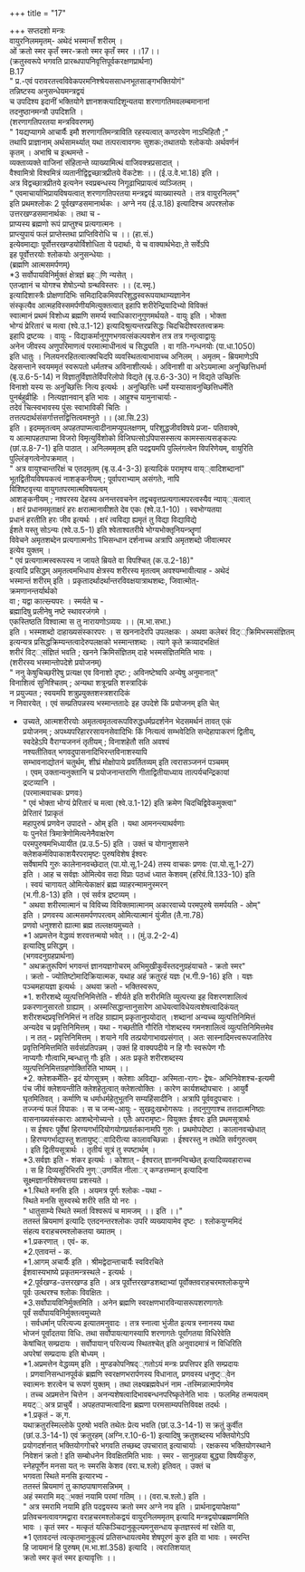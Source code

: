+++
title = "17"

+++
सप्तदशो मन्त्रः  
वायुरनिलममृतम्- अथेदं भस्मान्तँ शरीरम् ।  
ओं क्रतो स्मर कृतँ स्मर-क्रतो स्मर कृतँ स्मर ।।17।।  
(क्रतुस्वरूपे भगवति प्रारब्धपापनिवृत्तिपूर्वकरक्षणप्रार्थना)  
B.17  
" प्र.-एवं परावरतत्त्वविवेकपरमनिश्श्रेयससाधनभूतसाङ्गभक्तियोगं"  
तन्निष्टस्य अनुसन्धेयमन्त्रद्वयं  
च उपदिश्य इदानीं भक्तियोगे ज्ञानशक्त्यादिशून्यतया शरणागतिमवलम्बमानानां  
तदनुष्ठानमन्त्रौ उपदिशति ।  
(शरणागतिपरतया मन्त्रविवरणम्)  
" 1यद्यप्यागमे आचार्यैः इमौ शरणागतिमन्त्राविति रहस्यत्वात् कण्ठरवेण नाऽभिहितौ ;"  
तथापि प्राज्ञानाम् अर्थसामर्थ्यात् यथा तत्परत्वावगमः सुशकः;तथातयोः श्लोकयोः अर्थवर्णनं  
कृतम् । अभाषि च इत्थमन्ते -  
व्यक्ताव्यक्ते वाजिनां संहितान्ते व्याख्यामित्थं वाजिवक्त्रप्रसादात् ।  
वैश्वामित्रो विश्वमित्रं व्यतानीद्विद्वच्छात्रप्रीतये वेंकटेशः ।। (ई.उ.वे.भा.18) इति ।  
अत्र विद्वच्छात्रप्रीतये इत्यनेन स्वप्रबन्धस्य निगूढाभिप्रायत्वं व्यञ्जितम् ।  
" एवमाचार्याभिप्रायविषयत्वात् शरणागतिपरतया मन्त्रद्वयं व्याख्यास्यते । तत्र वायुरनिलम्"  
इति प्रथमश्लोकः 2 पूर्वखण्डसमानार्थकः । अग्ने नय (ई.उ.18) इत्यादिश्च अपरश्लोक  
उत्तरखण्डसमानार्थकः । तथा च -  
प्राप्यस्य ब्रह्मणो रूपं प्राप्तुश्च प्रत्यगात्मनः ।  
प्राप्त्युपायं फलं प्राप्तेस्तथा प्राप्तिविरोधि च ।। (हा.सं.)  
इत्येवमाद्याः पूर्वोत्तरखण्डयोर्विशोधिता ये पदार्थाः, ये च वाक्यार्थभेदाः,ते सर्वेऽपि  
इह पूर्वोत्तरयोः श्लोकयोः अनुसन्धेयाः ।  
(ब्रह्मणि आत्मसमर्पणम्)  
*3 सर्वोपायविनिर्मुक्तं क्षेत्रज्ञं ब्रह््णि न्यसेत् ।  
एतज्ज्ञानं च योगश्च शेषोऽन्यो ग्रन्थविस्तरः ।। (द.स्मृ.)  
इत्यादिशास्त्रैः प्रोक्षणादिभिः समिदादिकमिवपरिशुद्धस्वरूपयाथाम्यज्ञानेन  
संस्कृत्यैव आत्महविस्समर्पणीयमित्युक्तत्वात् इहापि शरीरेन्द्रियादिभ्यो विविक्तं  
स्वात्मानं प्रथमं विशोध्य ब्रह्मणि समर्प्य स्वाधिकारानुगुणमर्थयते - वायुः इति । भोक्ता  
भोग्यं प्रेरितारं च मत्वा (श्वे.उ.1-12) इत्यादिश्रुत्यन्तरप्रसिद्धः चिदचिदीश्वरतत्त्वक्रमः  
इहापि द्रष्टव्यः । वायुः - विद्याकर्मानुगुणभगवत्संकल्पवशेन तत्र तत्र गन्तृत्वाद्वायुः  
अनेन जीवस्य अणुपरिमाणत्वं परमात्माधीनत्वं च सिद्ध्यति । वा गति-गन्धनयोः (पा.धा.1050)  
इति धातुः । निलयनरहितत्वात्क्वचिदपि व्यवस्थितत्वाभावाच्च अनिलम् । अमृतम् - म्रियमाणेऽपि  
देहसन्ताने स्वयममृतं स्वरूपतो धर्मतश्च अविनाशीत्यर्थः। अविनाशी वा अरेऽयमात्मा अनुच्छित्तिधर्मा  
(बृ.उ.6-5-14) न विज्ञातुर्विज्ञातेर्विपरिलोपो विद्यते (बृ.उ.6-3-30) न विद्यते उच्छित्तिः  
विनाशो यस्य सः अनुच्छित्तिः नित्य इत्यर्थः । अनुच्छित्तिः धर्मो यस्यासावनुच्छित्तिधर्मेति  
पुनर्बहुव्रीहिः । नित्यज्ञानवान् इति भावः । आहुश्च यामुनाचार्याः -  
तदेवं चित्स्वभावस्य पुंसः स्वाभाविकी चितिः ।  
तत्तत्पदार्थसंसर्गात्तत्तद्वित्तित्वमश्नुते ।। (आ.सि.23)  
इति । इदममृतत्वम् अपहतपाप्मत्वादीनामप्युपलक्षणम्, परिशुद्धजीवविषये प्रजा- पतिवाक्ये,  
य आत्मापहतपाप्मा विजरो विमृत्युर्विशोको विजिघत्सोऽपिपासस्सत्य कामस्सत्यसङ्कल्पः  
(छां.उ.8-7-1) इति पाठात् । अनिलममृतम् इति पदद्वयमपि पुल्लिंगत्वेन विपरिणेयम्, वायुरिति  
पुल्लिंङ्गत्वेनोपक्रमात् ।  
" अत्र वायुश्चान्तरिक्षं च एतदमृतम् (बृ.उ.4-3-3) इत्यादिकं परामृश्य वाय््वादिशब्दानां"  
भूतद्वितीयविषयकत्वं नाशङ्कनीयम् ; पूर्वापराभ्याम् असंगतेः, नापि  
विशिष्टवृत्त्या वायुगतपरमात्मविषयत्वम्  
आशङ्कनीयम् ; नश्वरस्य देहस्य अनन्तरवचनेन तद्वचवृत्तप्रत्यगात्मपरत्वस्यैव न्याय््यत्वात्  
। क्षरं प्रधानममृताक्षरं हरः क्षरात्मानावीशते देव एकः (श्वे.उ.1-10) । स्वभोग्यतया  
प्रधानं हरतीति हरः जीव इत्यर्थः । क्षरं त्वविद्या ह्यमृतं तु विद्या विद्याविद्ये  
ईशते यस्तु सोऽन्यः (श्वे.उ.5-1) इति श्वेताश्वतरीये भोग्यभोक्तृनियन्त्र्तॄणां  
विवेचने अमृतशब्देन प्रत्यगात्मनोऽ 1भिसन्धान दर्शनाच्च अत्रापि अमृतशब्दो जीवात्मपर  
इत्येव युक्तम् ।  
" एवं प्रत्यगात्मस्वरूपस्य न जायते म्रियते वा विपश्चित् (क.उ.2-18)"  
इत्यादि प्रसिद्धम् अमृतत्वमभिधाय क्षेत्रस्य शरीरस्य मृतत्वम् अवश्यम्भावीत्याह - अथेदं  
भस्मान्तं शरीरम् इति । प्रकृतादर्थादर्थान्तरविवक्षयात्राथशब्दः, जिवात्मोत्-  
क्रमणानन्तर्यार्थको  
वा ; यद्वा कात्स्न्र्यपरः । स्मर्यते च -  
ब्रह्मादिषु प्रलीनेषु नष्टे स्थावरजंगमे ।  
एकस्तिष्ठति विश्वात्मा स तु नारायणोऽव्ययः ।। (म.भा.सभा.)  
इति । भस्मशब्दो दाहाख्यसंस्कारपरः । स खननादेरपि उपलक्षकः । अथवा कलेबरं विट््क्रिमिभस्मसंज्ञितम्  
इत्यन्यत्र प्रसिद्धक्रिम्यन्तत्वादेरुपलक्षको भस्मान्तशब्दः । त्यागे कृते क्रव्यादभक्षितं  
शरीरं विट््संज्ञितं भवति ; खनने क्रिमिसंज्ञितम् दाहे भस्मसंज्ञितमिति भावः ।  
(शरीरस्य भस्मान्तोपदेशे प्रयोजनम्)  
" ननु केषुचिच्छरीरेषु प्रत्यक्ष एव विनाशो दृष्टः ; अविनष्टेष्वपि अन्येषु अनुमानात्"  
विनाशित्वं सुनिश्चितम् ; अन्यथा शत्रून्प्रति शस्त्रादिकं  
न प्रयुज्यत ; स्वयमपि शत्रुप्रयुक्तशस्त्रशरादिकं  
न निवारयेत् । एवं सम्प्रतिपन्नस्य भस्मान्ततादेः इह उपदेशे किं प्रयोजनम् इति चेत्  
- उच्यते, आत्मशरीरयोः अमृतत्वमृतत्वरूपविरुद्धधर्मप्रदर्शनेन भेदसमर्थनं तावत् एकं  
प्रयोजनम् ; अपथ्यपरिहाररसायनसेवादिभिः किं नित्यत्वं सम्भवेदिति सन्देहापाकरणं द्वितीय्,  
स्वदेहेऽपि वैराग्यजननं तृतीयम् ; विनाशहेतौ सति अवश्यं  
नश्यतीतिवत् भगवदुपासनादिभिरन्तविनाशस्यापि  
सम्भावनाद्योतनं चतुर्थम्, शीघ्रं मोक्षोपाये प्रवर्तितव्यम् इति त्वरासञ्जननं पञ्चमम्  
। एवम् उक्तान्यनुक्तानि च प्रयोजनान्तराणि गीताद्वितीयाध्याय तात्पर्यचन्द्रिकायां  
द्रव्टव्यानि ।  
(परमात्मवाचकः प्रणवः)  
" एवं भोक्ता भोग्यं प्रेरितारं च मत्वा (श्वे.उ.1-12) इति क्रमेण चिदचिद्विवेकमुक्त्वा"  
प्रेरितारं 1प्राकृतं  
महापुरुषं प्रणवेन उपादत्ते - ओम् इति । यथा आमनन्त्याथर्वणाः  
यः पुनरेतं त्रिमात्रेणोमित्यनेनैवाक्षरेण  
परमपुरुषमभिध्यायीत (प्र.उ.5-5) इति । उक्तं च योगानुशासने  
क्लेशकर्मविपाकाशयैरपरामृष्टः पुरुषविशेष ईश्वरः  
सर्वेषामपि गुरुः कालेनानवच्छेदात् (पा.यो.सू.1-24) तस्य वाचकः प्रणवः (पा.यो.सू.1-27)  
इति । आह च सर्वज्ञः ओमित्येव सदा विप्राः पठध्वं ध्यात केशवम् (हरिवं.वि.133-10) इति  
। स्वयं चागायत् ओमित्येकाक्षरं ब्रह्म व्याहरन्मामनुस्मरन्  
(भ.गी.8-13) इति । एवं सर्वत्र द्रष्टव्यम् ।  
" अथवा शरीरमात्मानं च विविच्य विविक्तमात्मानम् अकारवाच्ये परमपुरुषे समर्पयति - ओम्"  
इति । प्रणवस्य आत्मसमर्पणपरत्वम् ओमित्यात्मानं युंजीत (तै.ना.78)  
प्रणवो धनुश्शरो ह्यात्मा ब्रह्म तल्लक्षयमुच्यते ।  
*1 अप्रमत्तेन वेद्धव्यं शरवत्तन्मयो भवेत् ।। (मुं.उ.2-2-4)  
इत्यादिषु प्रसिद्धम् ।  
(भगवदनुग्रहप्रार्थना)  
" अथक्रतुरूपिणं भगवन्तं ज्ञानयज्ञगोचरम् अभिमुखीकुर्वंस्तदनुग्रहंयाचते - क्रतो स्मर"  
। क्रतो - ज्योतिष्टोमादिक्रियात्मक, यथाह अहं क्रतुरहं यज्ञः (भ.गी.9-16) इति । यज्ञः  
पञ्चमहायज्ञा इत्यर्थः । अथवा क्रतो - भक्तिस्वरूप,  
*1. शरीरशब्दे व्युत्पत्तिनिमित्तेति - शीर्यते इति शरीरमिति व्युत्पत्त्या इह विशरणशालित्वं  
प्रकरणानुसारतो ग्राह्याम् । अस्मत्सिद्धान्तानुसारेण आधेयत्वाविधेयत्वशेषत्वादिकंयत्  
शरीरशब्दप्रवृत्तिनिमित्तं न तदिह ग्राह्याम् प्रकृतानुपयोदात् ।शब्दानां अन्यच्च व्युत्पत्तिनिमित्तं  
अन्यदेव च प्रवृत्तिनिमित्तम् । यथा - गच्छतीति गौरिति गोशब्दस्य गमनशालित्वं व्युत्पत्तिनिमित्तमेव  
। न तत् - प्रवृत्तिनिमित्तम् । शयाने गवि तत्प्रयोगाभावप्रसंगात् । अतः सास्नादिमत्त्वरूपजातिरेव  
प्रवृत्तिनिमित्तमिति सर्वसंप्रतिपन्नम् । उक्तं हि वाक्यपदीये न हि गौः स्वरूपेण गौः  
नाप्यगौः गौत्वाभि,म्बन्धात्तु गौः इति । अतः प्रकृते शरीरशब्दस्य  
व्युत्पत्तिनिमित्तग्रहणोक्तिरिति भाष्यम् ।।  
*2. क्लेशकर्मेति- इदं योगसूत्रम् । क्लेशाः अविद्या- अस्मिता-रागः- द्वेषः- अभिनिवेशश्च-इत्यमी  
पंच जीवं क्लेशयन्तीति क्लेशहेतुत्वात् क्लेशत्वोक्तिः । कारेण कार्यशब्दोपचारः । आयुर्वै  
घृतमितिवत् । कर्माणि च धर्माधर्महेतुभूतनि सम्यहिंसादीनि । अत्रापि पूर्ववदुपचारः ।  
तज्जन्यं फलं विपाकः । स च जन्म-आयुः - सुखदुःखभोगरूपः । तदनुगुणाश्च तत्तदात्मनिष्ठाः  
वासनाख्यसंस्काराः आशब्देनोच्यन्ते । एतैः अपरामृष्टः- वियुक्तः ईश्वरः इति प्रथमसूत्रार्थः  
। स ईश्वरः पूर्वेषां हिरण्यगर्भादियोगयोगप्रवर्तकानामपि गुरुः । प्रथमोपदेष्टा । कालानवच्छेधात्  
। हिरण्यगर्भाद्यास्तु शतायुष्ट््वादिरीत्या कालावच्छिन्नाः । ईश्वरस्तु न तथेति सर्वगुरुत्वम्  
। इति द्वितीयसूत्रार्थः । तृतीयं सूत्रं तु स्पष्टार्थम् ।  
*3.सर्वज्ञः इति - शंकर इत्यर्थः । कोशात् - ईश्वरात् ज्ञानमन्विच्छेत् इत्यादिव्यवहाराच्च  
। स हि दिव्यसूरिभिरपि नुण््उणर्विल नीलार्् कण्डत्तम्मान् इत्यादिना  
सूक्ष्मज्ञानविशेषवत्तया प्रशस्यते ।  
*1.स्थिते मनसि इति । अयमत्र पूर्णः श्लोकः -यथा -  
स्थिते मनसि सुस्वस्थे शरीरे सति यो नरः ।  
" धातुसाम्ये स्थिते स्मर्ता विश्वरूपं च मामजम् ।। इति ।।"  
ततस्तं म्रियमाणं इत्यादिः एतदनन्तरश्लोकः उपरि व्यख्यायामेव दृष्टः । श्लोकयुग्ममिदं  
संहत्य वराहचरमश्लोकतया ख्यातम् ।  
*1.प्रकरणात् । एवं- क.  
*2.एतावन्तं - क.  
*1.आगम् अचार्यैः इति । श्रीमद्वेदान्ताचार्यैः स्वविरचिते  
ईशवास्यभाष्ये प्रकृतमन्त्रस्थले - इत्यर्थः ।  
*2.पूर्वखण्ड-उत्तरखण्ड इति । अत्र पूर्वोत्तरखण्डशब्दाभ्यां पूर्वोक्तवराहचरमश्लोकयुग्मे  
पूर्वः उत्थरश्च श्लोकः विवक्षितः ।  
*3.सर्वोपायविनिर्मुक्तमिति । अनेन ब्रह्मणि स्वरक्षणभारविन्यासरूपशरणागतेः  
पूर्वं सर्वोपायविनिर्मुक्तत्वमुच्यते  
। सर्वधर्मान् परित्यज्य इत्यातमनुवादः । तत्र स्नात्वा भुंजीत इत्यत्र स्नानस्य यथा  
भोजनं पूर्वांदतया विधिः. तथा सर्वोपायत्यागस्यापि शरणागतेः पूर्वांगतया विधिरेवेति  
केषांचित् सम्प्रदायः । सर्वोपायान् परित्यज्य स्थितश्चेत् इति अनुवादमात्रं न विधिरिति  
अपरेषां सम्प्रदायः इति बोध्यम् ।  
*1.अप्रमत्तेन वेद्धव्यम् इति । मुण्डकोपनिषद््गतोऽयं मन्त्रः प्रपत्तिपर इति सम्प्रदायः  
। प्रणवानिसन्धानपूर्वकं ब्रह्मणि स्वरक्षणभरार्पणस्य विधानात्, प्रणवस्य धनुष्ट््वेन  
स्वात्मनः शरत्वेन च रूपणं युक्तम् । तथा लक्ष्यब्रह्मवेधनं नाम -तस्मिन्नात्मार्पणमेव  
। तच्च अप्रमत्तेन चित्तेन । अनन्यशेषत्वादिभावबन्धनपरिष्कृतेनेति भावः । फलमिह तन्मयत्वम्  
मयट्् अत्र प्राचुर्ये । अपहतपाप्मत्वादिना ब्रह्मणा परमसाम्यपत्तिविवक्ष तदर्थः ।  
*1.प्रकृतं - क,ग.  
यथाक्रतुरस्मिल्लोके पुरुषो भवति तथेतः प्रेत्य भवति (छां.उ.3-14-1) स क्रतुं कुर्वीत  
(छां.उ.3-14-1) एवं क्रतुरहम् (अग्नि.र.10-6-1) इत्यादिषु क्रतुशब्दस्य भक्तियोगेऽपि  
प्रयोगदर्शनात् भक्तियोगगोचरे भगवति तच्छब्द उपचारात् इत्याचार्याः । रक्षकस्य भक्तियोगस्थाने  
निवेशनं क्रतो ! इति सम्बोधनेन विवक्षितमिति भावः । स्मर - सानुग्रहया बुद्ध्या विषयीकुरु,  
स्नेहपूर्णेन मनसा यत् नः स्मरसि केशव (वरा.च.श्लो) इतिवत् । उक्तं च  
भगवता स्थिते मनसि इत्यारभ्य -  
ततस्तं म्रियमाणं तु काष्ठपाषाणसन्निभम् ।  
अहं स्मरामि मद््भक्तं नयामि परमां गतिम् ।। (वरा.च.श्लो.) इति ।  
" अत्र स्मरामि नयामि इति पदद्वयस्य क्रतो स्मर अग्ने नय इति । प्रार्थनाद्वयापेक्षया"  
प्रतिवचनत्वावगमद्वारा वराहचरमश्लोकद्वयं वायुरनिलममृतम् इत्यादि मन्त्रद्वयोपब्रह्मणमिति  
भावः । कृतं स्मर - मत्कृतं यत्किञ्चिदानुकूल्यमनुसन्धाय कृतज्ञस्त्वं मां रक्षेति वा,  
*1 एतावदन्तं त्वत्कृतमानुकूल्यं प्रतिसन्धायत्वमेव शेषपूरणं कुरु इति वा भावः । स्मरन्ति  
हि जायमानं हि पुरुषम् (म.भा.शां.358) इत्यादि । त्वरातिशयात्  
क्रतो स्मर कृतं स्मर इत्यावृत्तिः ।।
